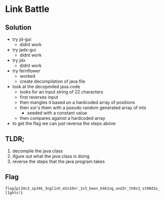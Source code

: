 # Link Battle

## Solution

- try jd-gui
  - didnt work
- try jadx-gui
  - didnt work
- try jdx
  - didnt work
- try fernflower
  - worked
  - create decompilation of java file
- look at the decopmiled java code
  - looks for an input string of 22 characters
  - first reverses input
  - then mangles it based on a hardcoded array of positions
  - then xor's them with a pseudo random generated array of ints
    - seeded with a constant value
  - then compares against a hardcoded array
- to get the flag we can just reverse the steps above

## TLDR;

1. decompile the java class
2. ifgure out what the java class is doing
3. reverse the steps that the java program takes

## Flag

`flag{pl34s3_sp34k_3ngl1sh_m1n10n!_1v3_been_b4k1ng_und3r_th0s3_st00d1o_l1ghts!}`
